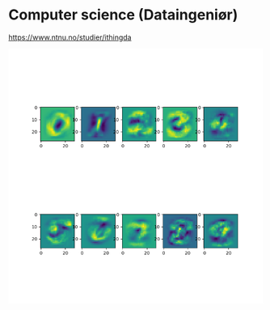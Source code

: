 # Computer science (Dataingeniør)

https://www.ntnu.no/studier/ithingda

<img src="https://raw.githubusercontent.com/JLMadsen/NTNU/master/TDAT3025%20Anvendt%20maskinl%C3%A6ring%20med%20prosjekt/%C3%B8vinger/%C3%B8ving2%20-%20kunstige%20nevrale%20nettverk/imgs/oppgD.png">
